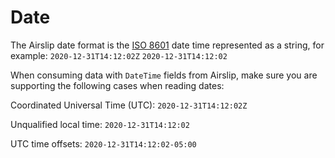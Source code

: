 # Date

The Airslip date format is the [ISO 8601](#https://www.iso.org/iso-8601-date-and-time-format.html) date time represented as a string, for example:
`2020-12-31T14:12:02Z`
`2020-12-31T14:12:02`

When consuming data with `DateTime` fields from Airslip, make sure you are supporting the following cases when reading dates:

Coordinated Universal Time (UTC): `2020-12-31T14:12:02Z`

Unqualified local time: `2020-12-31T14:12:02`

UTC time offsets: `2020-12-31T14:12:02-05:00`